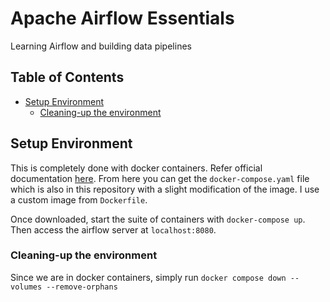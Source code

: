 # Apache Airflow Essentials  <!-- omit in toc -->

Learning Airflow and building data pipelines

## Table of Contents <!-- omit in toc -->
- [Setup Environment](#setup-environment)
  - [Cleaning-up the environment](#cleaning-up-the-environment)



## Setup Environment

This is completely done with docker containers. Refer official documentation [here](https://airflow.apache.org/docs/apache-airflow/stable/howto/docker-compose/index.html). From here you can get the `docker-compose.yaml` file which is also in this repository with a slight modification of the image. I use a custom image from `Dockerfile`.

Once downloaded, start the suite of containers with `docker-compose up`. Then access the airflow server at `localhost:8080`.

### Cleaning-up the environment
Since we are in docker containers, simply run `docker compose down --volumes --remove-orphans`